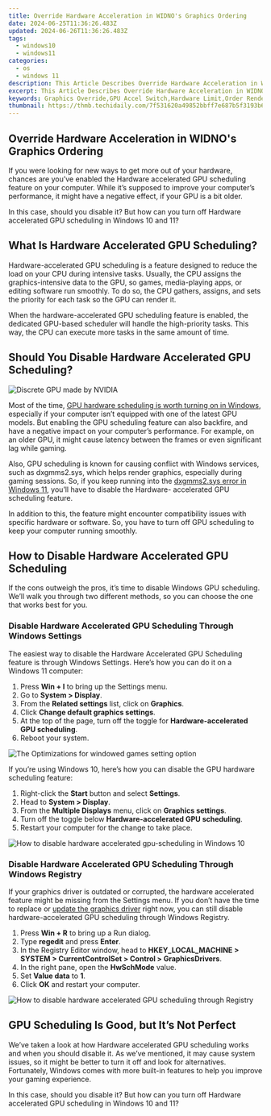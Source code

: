```yaml
---
title: Override Hardware Acceleration in WIDNO's Graphics Ordering
date: 2024-06-25T11:36:26.483Z
updated: 2024-06-26T11:36:26.483Z
tags:
  - windows10
  - windows11
categories:
  - os
  - windows 11
description: This Article Describes Override Hardware Acceleration in WIDNO's Graphics Ordering
excerpt: This Article Describes Override Hardware Acceleration in WIDNO's Graphics Ordering
keywords: Graphics Override,GPU Accel Switch,Hardware Limit,Order Rendering Off,Graphics Speed Control,NoHardwareAcceleration,WIDNO Graphics Adjust
thumbnail: https://thmb.techidaily.com/7f531620a49852bbff7e687b5f3193b68bdfdcb0db935514f90e93325010d261.jpg
---
```


## Override Hardware Acceleration in WIDNO's Graphics Ordering

 If you were looking for new ways to get more out of your hardware, chances are you’ve enabled the Hardware accelerated GPU scheduling feature on your computer. While it’s supposed to improve your computer’s performance, it might have a negative effect, if your GPU is a bit older.

 In this case, should you disable it? But how can you turn off Hardware accelerated GPU scheduling in Windows 10 and 11?

## What Is Hardware Accelerated GPU Scheduling?

 Hardware-accelerated GPU scheduling is a feature designed to reduce the load on your CPU during intensive tasks. Usually, the CPU assigns the graphics-intensive data to the GPU, so games, media-playing apps, or editing software run smoothly. To do so, the CPU gathers, assigns, and sets the priority for each task so the GPU can render it.

 When the hardware-accelerated GPU scheduling feature is enabled, the dedicated GPU-based scheduler will handle the high-priority tasks. This way, the CPU can execute more tasks in the same amount of time.

## Should You Disable Hardware Accelerated GPU Scheduling?

![Discrete GPU made by NVIDIA](https://static1.makeuseofimages.com/wordpress/wp-content/uploads/2022/03/Discrete-GPU-by-NVIDIA.jpg)

 Most of the time, [GPU hardware scheduling is worth turning on in Windows](https://www.makeuseof.com/windows-10-gpu-hardware-scheduling-worth-turning-on/), especially if your computer isn’t equipped with one of the latest GPU models. But enabling the GPU scheduling feature can also backfire, and have a negative impact on your computer’s performance. For example, on an older GPU, it might cause latency between the frames or even significant lag while gaming.

 Also, GPU scheduling is known for causing conflict with Windows services, such as dxgmms2.sys, which helps render graphics, especially during gaming sessions. So, if you keep running into the [dxgmms2.sys error in Windows 11](https://www.makeuseof.com/windows-11-dxgmms2-sys-error-fix/), you’ll have to disable the Hardware- accelerated GPU scheduling feature.

 In addition to this, the feature might encounter compatibility issues with specific hardware or software. So, you have to turn off GPU scheduling to keep your computer running smoothly.

## How to Disable Hardware Accelerated GPU Scheduling

 If the cons outweigh the pros, it’s time to disable Windows GPU scheduling. We’ll walk you through two different methods, so you can choose the one that works best for you.

### Disable Hardware Accelerated GPU Scheduling Through Windows Settings

 The easiest way to disable the Hardware Accelerated GPU Scheduling feature is through Windows Settings. Here’s how you can do it on a Windows 11 computer:

1. Press **Win + I** to bring up the Settings menu.
2. Go to **System > Display**.
3. From the **Related settings** list, click on **Graphics**.
4. Click **Change default graphics settings**.
5. At the top of the page, turn off the toggle for **Hardware-accelerated GPU scheduling**.
6. Reboot your system.

![The Optimizations for windowed games setting option](https://static1.makeuseofimages.com/wordpress/wp-content/uploads/2023/01/optimizations-for-windowed-games-setting.jpg)

 If you’re using Windows 10, here’s how you can disable the GPU hardware scheduling feature:

1. Right-click the **Start** button and select **Settings**.
2. Head to **System > Display**.
3. From the **Multiple Displays** menu, click on **Graphics settings**.
4. Turn off the toggle below **Hardware-accelerated GPU scheduling**.
5. Restart your computer for the change to take place.

![How to disable hardware accelerated gpu-scheduling in Windows 10](https://static1.makeuseofimages.com/wordpress/wp-content/uploads/2023/07/hardware-acc-win10-1.jpg)

### Disable Hardware Accelerated GPU Scheduling Through Windows Registry

 If your graphics driver is outdated or corrupted, the hardware accelerated feature might be missing from the Settings menu. If you don’t have the time to replace or [update the graphics driver](https://www.makeuseof.com/update-graphics-drivers-in-windows-10/) right now, you can still disable hardware-accelerated GPU scheduling through Windows Registry.

1. Press **Win + R** to bring up a Run dialog.
2. Type **regedit** and press **Enter**.
3. In the Registry Editor window, head to **HKEY\_LOCAL\_MACHINE > SYSTEM > CurrentControlSet > Control > GraphicsDrivers**.
4. In the right pane, open the **HwSchMode** value.
5. Set **Value data** to **1**.
6. Click **OK** and restart your computer.

![How to disable hardware accelerated GPU scheduling through Registry](https://static1.makeuseofimages.com/wordpress/wp-content/uploads/2023/07/registry-acc-1.jpg)

## GPU Scheduling Is Good, but It’s Not Perfect

 We’ve taken a look at how Hardware accelerated GPU scheduling works and when you should disable it. As we’ve mentioned, it may cause system issues, so it might be better to turn it off and look for alternatives. Fortunately, Windows comes with more built-in features to help you improve your gaming experience.

 In this case, should you disable it? But how can you turn off Hardware accelerated GPU scheduling in Windows 10 and 11?



<ins class="adsbygoogle"
      style="display:block"
      data-ad-client="ca-pub-7571918770474297"
      data-ad-slot="8358498916"
      data-ad-format="auto"
      data-full-width-responsive="true"></ins>